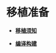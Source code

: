 # 移植准备<a name="ZH-CN_TOPIC_0000001105401594"></a>

-   **[移植须知](porting-smallchip-prepare-needs.md)**  

-   **[编译构建](porting-smallchip-prepare-building.md)**  


